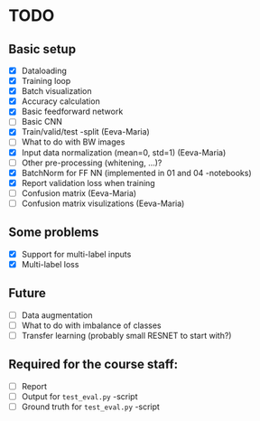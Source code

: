 # TODO

## Basic setup
- [x] Dataloading
- [x] Training loop
- [x] Batch visualization
- [x] Accuracy calculation
- [x] Basic feedforward network
- [ ] Basic CNN
- [x] Train/valid/test -split (Eeva-Maria)
- [ ] What to do with BW images
- [x] Input data normalization (mean=0, std=1) (Eeva-Maria)
- [ ] Other pre-processing (whitening, ...)?
- [x] BatchNorm for FF NN (implemented in 01 and 04 -notebooks)
- [x] Report validation loss when training
- [ ] Confusion matrix (Eeva-Maria)
- [ ] Confusion matrix visulizations (Eeva-Maria)

## Some problems
- [x] Support for multi-label inputs
- [x] Multi-label loss

## Future
- [ ] Data augmentation
- [ ] What to do with imbalance of classes
- [ ] Transfer learning (probably small RESNET to start with?)

## Required for the course staff:
- [ ] Report
- [ ] Output for `test_eval.py` -script
- [ ] Ground truth for `test_eval.py` -script
